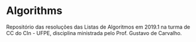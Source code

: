 # Algorithms
Repositório das resoluções das Listas de Algoritmos em 2019.1 na turma de CC do CIn - UFPE, disciplina ministrada pelo Prof. Gustavo de Carvalho.
